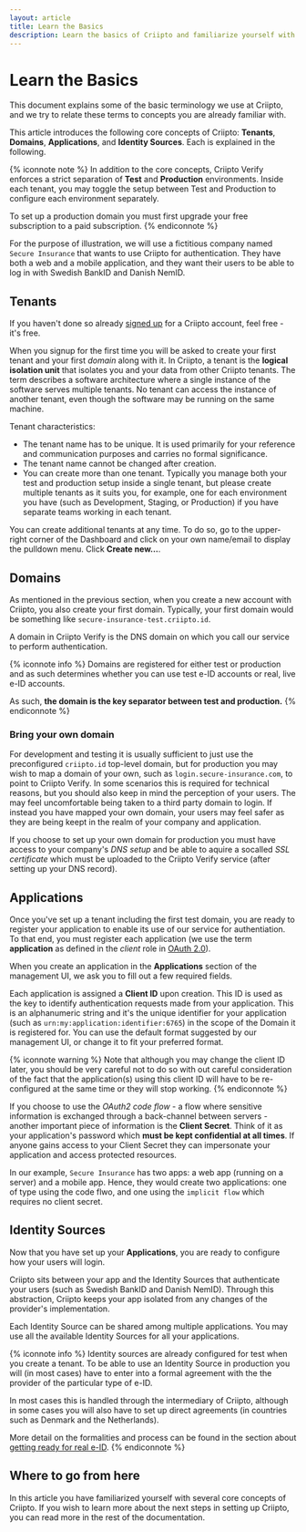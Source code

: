 ```yaml
---
layout: article
title: Learn the Basics
description: Learn the basics of Criipto and familiarize yourself with the terminology.
---
```

# Learn the Basics

This document explains some of the basic terminology we use at Criipto, and we try to relate these terms to concepts you are already familiar with.

This article introduces the following core concepts of Criipto: **Tenants**, **Domains**, **Applications**, and **Identity Sources**. Each is explained in the following.

{% iconnote note %}
In addition to the core concepts, Criipto Verify enforces a strict separation of **Test** and **Production** environments. Inside each tenant, you may toggle the setup between Test and Production to configure each environment separately.

To set up a production domain you must first upgrade your free subscription to a paid subscription.
{% endiconnote %}

For the purpose of illustration, we will use a fictitious company named `Secure Insurance` that wants to use Criipto for authentication. They have both a web and a mobile application, and they want their users to be able to log in with Swedish BankID and Danish NemID.

## Tenants

If you haven't done so already [signed up](https://Criipto.com/) for a Criipto account, feel free - it's free. 

When you signup for the first time you will be asked to create your first tenant and your first _domain_ along with it. In Criipto, a tenant is the **logical isolation unit** that isolates you and your data from other Criipto tenants. The term describes a software architecture where a single instance of the software serves multiple tenants. No tenant can access the instance of another tenant, even though the software may be running on the same machine.

Tenant characteristics:

- The tenant name has to be unique. It is used primarily for your reference and communication purposes and carries no formal significance.
- The tenant name cannot be changed after creation.
- You can create more than one tenant. Typically you manage both your test and production setup inside a single tenant, but please create multiple tenants as it suits you, for example, one for each environment you have (such as Development, Staging, or Production) if you have separate teams working in each tenant.

You can create additional tenants at any time. To do so, go to the upper-right corner of the Dashboard and click on your own name/email to display the pulldown menu. Click **Create new...**.

## Domains

As mentioned in the previous section, when you create a new account with Criipto, you also create your first domain. Typically, your first domain would be something like `secure-insurance-test.criipto.id`.

A domain in Criipto Verify is the DNS domain on which you call our service to perform authentication. 

{% iconnote info %}
Domains are registered for either test or production and as such determines whether you can use test e-ID accounts or real, live e-ID accounts. 

As such, **the domain is the key separator between test and production.**
{% endiconnote %}

### Bring your own domain

For development and testing it is usually sufficient to just use the preconfigured `criipto.id` top-level domain, but for production you may wish to map a domain of your own, such as `login.secure-insurance.com`, to point to Criipto Verify. In some scenarios this is required for technical reasons, but you should also keep in mind the perception of your users. The may feel uncomfortable being taken to a third party domain to login. If instead you have mapped your own domain, your users may feel safer as they are being keept in the realm of your company and application.

If you choose to set up your own domain for production you must have access to your company's _DNS setup_ and be able to aquire a socalled _SSL certificate_ which must be uploaded to the Criipto Verify service (after setting up your DNS record).

## Applications

Once you've set up a tenant including the first test domain, you are ready to register your application to enable its use of our service for authentiation.  To that end, you must register each application (we use the term **application** as defined in the _client_ role in [OAuth 2.0](https://tools.ietf.org/html/rfc6749#page-6)).

When you create an application in the **Applications** section of the management UI, we ask you to fill out a few required fields.

Each application is assigned a **Client ID** upon creation. This ID is used as the key to identify authentication requests made from your application. This is an alphanumeric string and it's the unique identifier for your application (such as `urn:my:application:identifier:6765`) in the scope of the Domain it is registered for. You can use the default format suggested by our management UI, or change it to fit your preferred format.

{% iconnote warning %}
Note that although you may change the client ID later, you should be very careful not to do so with out careful consideration of the fact that the application(s) using this client ID will have to be re-configured at the same time or they will stop working.
{% endiconnote %}

If you choose to use the _OAuth2 code flow_ - a flow where sensitive information is exchanged through a back-channel between servers - another important piece of information is the **Client Secret**. Think of it as your application's password which **must be kept confidential at all times**. If anyone gains access to your Client Secret they can impersonate your application and access protected resources.

In our example, `Secure Insurance` has two apps: a web app (running on a server) and a mobile app. Hence, they would create two applications: one of type using the code flwo, and one using the `implicit flow` which requires no client secret.

## Identity Sources

Now that you have set up your **Applications**, you are ready to configure how your users will login. 

Criipto sits between your app and the Identity Sources that authenticate your users (such as Swedish BankID and Danish NemID). Through this abstraction, Criipto keeps your app isolated from any changes of the provider's implementation.

Each Identity Source can be shared among multiple applications. You may use all the available Identity Sources for all your applications.

{% iconnote info %}
Identity sources are already configured for test when you create a tenant. To be able to use an Identity Source in production you will (in most cases) have to enter into a formal agreement with the the provider of the particular type of e-ID.

In most cases this is handled through the intermediary of Criipto, although in some cases you will also have to set up direct agreements (in countries such as Denmark and the Netherlands).

More detail on the formalities and process can be found in the section about [getting ready for real e-ID](/eid-specifics/order-eid).
{% endiconnote %}

## Where to go from here

In this article you have familiarized yourself with several core concepts of Criipto. If you wish to learn more about the next steps in setting up Criipto, you can read more in the rest of the documentation.
